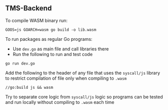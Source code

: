 ## TMS-Backend

To compile WASM binary run:
```
GOOS=js GOARCH=wasm go build -o lib.wasm
```

To run packages as regular Go programs:

- Use `dev.go` as main file and call libraries there
- Run the following to run and test code
```
go run dev.go
```

Add the following to the header of any file that uses the `syscall/js` library to restrict compilation of file only when compiling to `.wasm `
```
//go:build js && wasm
```

Try to separate core logic from `syscall/js` logic so programs can be tested and run locally without compiling to `.wasm` each time
